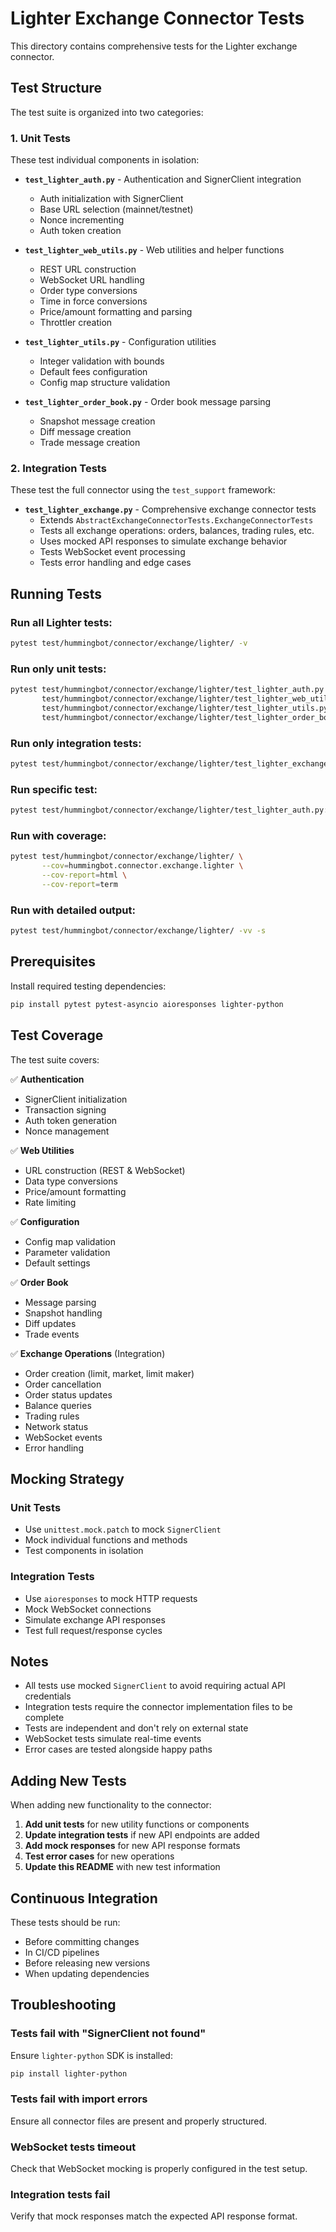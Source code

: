 # Lighter Exchange Connector Tests

This directory contains comprehensive tests for the Lighter exchange connector.

## Test Structure

The test suite is organized into two categories:

### 1. Unit Tests
These test individual components in isolation:

- **`test_lighter_auth.py`** - Authentication and SignerClient integration
  - Auth initialization with SignerClient
  - Base URL selection (mainnet/testnet)
  - Nonce incrementing
  - Auth token creation

- **`test_lighter_web_utils.py`** - Web utilities and helper functions
  - REST URL construction
  - WebSocket URL handling
  - Order type conversions
  - Time in force conversions
  - Price/amount formatting and parsing
  - Throttler creation

- **`test_lighter_utils.py`** - Configuration utilities
  - Integer validation with bounds
  - Default fees configuration
  - Config map structure validation

- **`test_lighter_order_book.py`** - Order book message parsing
  - Snapshot message creation
  - Diff message creation
  - Trade message creation

### 2. Integration Tests
These test the full connector using the `test_support` framework:

- **`test_lighter_exchange.py`** - Comprehensive exchange connector tests
  - Extends `AbstractExchangeConnectorTests.ExchangeConnectorTests`
  - Tests all exchange operations: orders, balances, trading rules, etc.
  - Uses mocked API responses to simulate exchange behavior
  - Tests WebSocket event processing
  - Tests error handling and edge cases

## Running Tests

### Run all Lighter tests:
```bash
pytest test/hummingbot/connector/exchange/lighter/ -v
```

### Run only unit tests:
```bash
pytest test/hummingbot/connector/exchange/lighter/test_lighter_auth.py \
       test/hummingbot/connector/exchange/lighter/test_lighter_web_utils.py \
       test/hummingbot/connector/exchange/lighter/test_lighter_utils.py \
       test/hummingbot/connector/exchange/lighter/test_lighter_order_book.py -v
```

### Run only integration tests:
```bash
pytest test/hummingbot/connector/exchange/lighter/test_lighter_exchange.py -v
```

### Run specific test:
```bash
pytest test/hummingbot/connector/exchange/lighter/test_lighter_auth.py::TestLighterAuth::test_auth_initialization -v
```

### Run with coverage:
```bash
pytest test/hummingbot/connector/exchange/lighter/ \
       --cov=hummingbot.connector.exchange.lighter \
       --cov-report=html \
       --cov-report=term
```

### Run with detailed output:
```bash
pytest test/hummingbot/connector/exchange/lighter/ -vv -s
```

## Prerequisites

Install required testing dependencies:

```bash
pip install pytest pytest-asyncio aioresponses lighter-python
```

## Test Coverage

The test suite covers:

✅ **Authentication**
- SignerClient initialization
- Transaction signing
- Auth token generation
- Nonce management

✅ **Web Utilities**
- URL construction (REST & WebSocket)
- Data type conversions
- Price/amount formatting
- Rate limiting

✅ **Configuration**
- Config map validation
- Parameter validation
- Default settings

✅ **Order Book**
- Message parsing
- Snapshot handling
- Diff updates
- Trade events

✅ **Exchange Operations** (Integration)
- Order creation (limit, market, limit maker)
- Order cancellation
- Order status updates
- Balance queries
- Trading rules
- Network status
- WebSocket events
- Error handling

## Mocking Strategy

### Unit Tests
- Use `unittest.mock.patch` to mock `SignerClient`
- Mock individual functions and methods
- Test components in isolation

### Integration Tests
- Use `aioresponses` to mock HTTP requests
- Mock WebSocket connections
- Simulate exchange API responses
- Test full request/response cycles

## Notes

- All tests use mocked `SignerClient` to avoid requiring actual API credentials
- Integration tests require the connector implementation files to be complete
- Tests are independent and don't rely on external state
- WebSocket tests simulate real-time events
- Error cases are tested alongside happy paths

## Adding New Tests

When adding new functionality to the connector:

1. **Add unit tests** for new utility functions or components
2. **Update integration tests** if new API endpoints are added
3. **Add mock responses** for new API response formats
4. **Test error cases** for new operations
5. **Update this README** with new test information

## Continuous Integration

These tests should be run:
- Before committing changes
- In CI/CD pipelines
- Before releasing new versions
- When updating dependencies

## Troubleshooting

### Tests fail with "SignerClient not found"
Ensure `lighter-python` SDK is installed:
```bash
pip install lighter-python
```

### Tests fail with import errors
Ensure all connector files are present and properly structured.

### WebSocket tests timeout
Check that WebSocket mocking is properly configured in the test setup.

### Integration tests fail
Verify that mock responses match the expected API response format.

